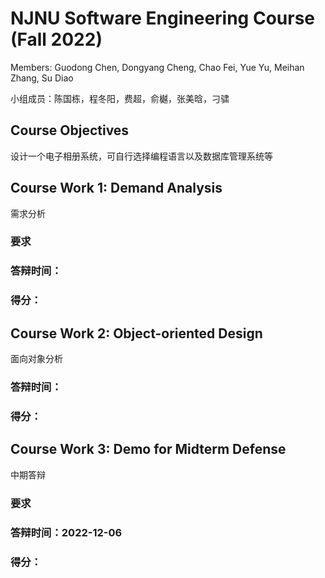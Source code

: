 # NJNU Software Engineering Course (Fall 2022)

Members: Guodong Chen, Dongyang Cheng, Chao Fei, Yue Yu, Meihan Zhang, Su Diao

小组成员：陈国栋，程冬阳，费超，俞樾，张美晗，刁骕

## Course Objectives

设计一个电子相册系统，可自行选择编程语言以及数据库管理系统等



## Course Work 1: Demand Analysis

需求分析

### 要求



### 答辩时间：



### 得分：

## Course Work 2: Object-oriented Design

面向对象分析

### 答辩时间：

### 得分：

## Course Work 3: Demo for Midterm Defense

中期答辩

### 要求



### 答辩时间：2022-12-06

### 得分：
